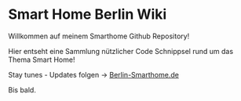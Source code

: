 # Smart Home Berlin Wiki

Willkommen auf meinem Smarthome Github Repository!

Hier entseht eine Sammlung nützlicher Code Schnippsel rund um das Thema Smart Home!

Stay tunes - Updates folgen -> <a href="https://berlin-smarthome.de" target="_blank" rel="nofollow">Berlin-Smarthome.de</a>

Bis bald. 
